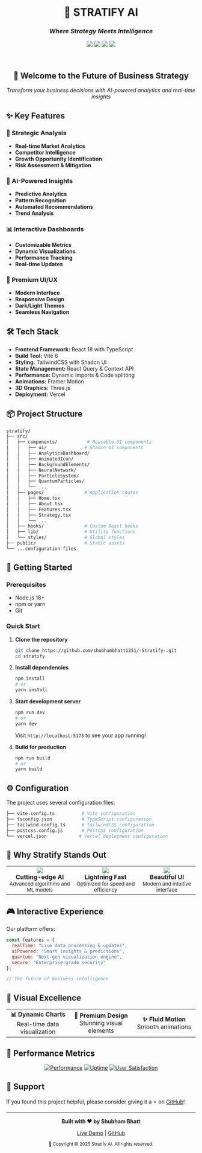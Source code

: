 <div align="center">
  <h1>🚀 STRATIFY AI</h1>
  <h3><em>Where Strategy Meets Intelligence</em></h3>
  
  <a href="https://stratify-official.vercel.app/"><img src="https://img.shields.io/badge/🌟%20LIVE%20WEBSITE-00C896?style=for-the-badge&logo=vercel&logoColor=white"/></a>
  <a href="https://github.com/shubhambhatt1251/-Stratify-"><img src="https://img.shields.io/badge/Built%20with-React%2018-61DAFB?style=for-the-badge&logo=react&logoColor=white"/></a>
  <a href="https://github.com/shubhambhatt1251/-Stratify-"><img src="https://img.shields.io/badge/Powered%20by-Vite%206-646CFF?style=for-the-badge&logo=vite&logoColor=white"/></a>
  <a href="https://github.com/shubhambhatt1251/-Stratify-"><img src="https://img.shields.io/badge/TypeScript-Ready-3178C6?style=for-the-badge&logo=typescript&logoColor=white"/></a>
</div>

<br />

<div align="center">
  <h2>🌟 Welcome to the Future of Business Strategy</h2>
  <p><em>Transform your business decisions with AI-powered analytics and real-time insights</em></p>
</div>

## ✨ Key Features

### 🎯 Strategic Analysis
- **Real-time Market Analytics**
- **Competitor Intelligence**
- **Growth Opportunity Identification**
- **Risk Assessment & Mitigation**

### 🤖 AI-Powered Insights
- **Predictive Analytics**
- **Pattern Recognition**
- **Automated Recommendations**
- **Trend Analysis**

### 📊 Interactive Dashboards
- **Customizable Metrics**
- **Dynamic Visualizations**
- **Performance Tracking**
- **Real-time Updates**

### 🎨 Premium UI/UX
- **Modern Interface**
- **Responsive Design**
- **Dark/Light Themes**
- **Seamless Navigation**

## 🛠️ Tech Stack

- **Frontend Framework:** React 18 with TypeScript
- **Build Tool:** Vite 6
- **Styling:** TailwindCSS with Shadcn UI
- **State Management:** React Query & Context API
- **Performance:** Dynamic imports & Code splitting
- **Animations:** Framer Motion
- **3D Graphics:** Three.js
- **Deployment:** Vercel

## 📦 Project Structure

```bash
stratify/
├── src/
│   ├── components/           # Reusable UI components
│   │   ├── ui/              # Shadcn UI components
│   │   ├── AnalyticsDashboard/
│   │   ├── AnimatedIcon/
│   │   ├── BackgroundElements/
│   │   ├── NeuralNetwork/
│   │   ├── ParticleSystem/
│   │   ├── QuantumParticles/
│   │   └── ...
│   ├── pages/               # Application routes
│   │   ├── Home.tsx
│   │   ├── About.tsx
│   │   ├── Features.tsx
│   │   ├── Strategy.tsx
│   │   └── ...
│   ├── hooks/               # Custom React hooks
│   ├── lib/                 # Utility functions
│   └── styles/              # Global styles
├── public/                  # Static assets
└── ...configuration files
```

## 🚀 Getting Started

### Prerequisites

- Node.js 18+ 
- npm or yarn
- Git

### Quick Start

1. **Clone the repository**
   ```bash
   git clone https://github.com/shubhambhatt1251/-Stratify-.git
   cd stratify
   ```

2. **Install dependencies**
   ```bash
   npm install
   # or
   yarn install
   ```

3. **Start development server**
   ```bash
   npm run dev
   # or
   yarn dev
   ```

   Visit `http://localhost:5173` to see your app running!

4. **Build for production**
   ```bash
   npm run build
   # or
   yarn build
   ```

## ⚙️ Configuration

The project uses several configuration files:

```bash
├── vite.config.ts          # Vite configuration
├── tsconfig.json           # TypeScript configuration
├── tailwind.config.ts      # TailwindCSS configuration
├── postcss.config.js       # PostCSS configuration
└── vercel.json            # Vercel deployment configuration
```

## 💫 Why Stratify Stands Out

<div align="center">
  <table>
    <tr>
      <td align="center">
        <img src="https://img.shields.io/badge/Innovation-First-FF6B6B?style=for-the-badge&logoColor=white"/>
        <br />
        <strong>Cutting-edge AI</strong>
        <br />
        <sub>Advanced algorithms and ML models</sub>
      </td>
      <td align="center">
        <img src="https://img.shields.io/badge/Performance-Driven-4CAF50?style=for-the-badge&logoColor=white"/>
        <br />
        <strong>Lightning Fast</strong>
        <br />
        <sub>Optimized for speed and efficiency</sub>
      </td>
      <td align="center">
        <img src="https://img.shields.io/badge/Design-Premium-9B51E0?style=for-the-badge&logoColor=white"/>
        <br />
        <strong>Beautiful UI</strong>
        <br />
        <sub>Modern and intuitive interface</sub>
      </td>
    </tr>
  </table>
</div>

## 🎮 Interactive Experience

Our platform offers:

```js
const features = {
  realTime: "Live data processing & updates",
  aiPowered: "Smart insights & predictions",
  quantum: "Next-gen visualization engine",
  secure: "Enterprise-grade security"
};

// The future of business intelligence
```

## 🌈 Visual Excellence

<div align="center">
  <table>
    <tr>
      <td align="center" width="33%">
        <strong>📊 Dynamic Charts</strong>
        <br />
        Real-time data visualization
      </td>
      <td align="center" width="33%">
        <strong>🎨 Premium Design</strong>
        <br />
        Stunning visual elements
      </td>
      <td align="center" width="33%">
        <strong>✨ Fluid Motion</strong>
        <br />
        Smooth animations
      </td>
    </tr>
  </table>
</div>

## 🚀 Performance Metrics

<div align="center">
  
[![Performance](https://img.shields.io/badge/Performance-99%25-success?style=for-the-badge)](https://stratify-official.vercel.app/)
[![Uptime](https://img.shields.io/badge/Uptime-99.9%25-brightgreen?style=for-the-badge)](https://stratify-official.vercel.app/)
[![User Satisfaction](https://img.shields.io/badge/Satisfaction-95%25-blue?style=for-the-badge)](https://stratify-official.vercel.app/)

</div>


## 🌟 Support

If you found this project helpful, please consider giving it a ⭐️ on [GitHub](https://github.com/shubhambhatt1251/-Stratify-)!

---

<div align="center">
  <p><strong>Built with ❤️ by Shubham Bhatt</strong></p>
  <p>
    <a href="https://stratify-official.vercel.app/">Live Demo</a> |
    <a href="https://github.com/shubhambhatt1251/-Stratify-">GitHub</a>
  </p>
  <sub>🎨 Copyright © 2025 Stratify AI. All rights reserved.</sub>
</div>
